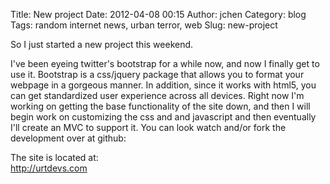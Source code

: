 Title: New project
Date: 2012-04-08 00:15
Author: jchen
Category: blog
Tags: random internet news, urban terror, web
Slug: new-project

So I just started a new project this weekend.

I've been eyeing twitter's bootstrap for a while now, and now I finally
get to use it. Bootstrap is a css/jquery package that allows you to
format your webpage in a gorgeous manner. In addition, since it works
with html5, you can get standardized user experience across all devices.
Right now I'm working on getting the base functionality of the site
down, and then I will begin work on customizing the css and and
javascript and then eventually I'll create an MVC to support it. You can
look watch and/or fork the development over at github:

The site is located at:  
<http://urtdevs.com>
